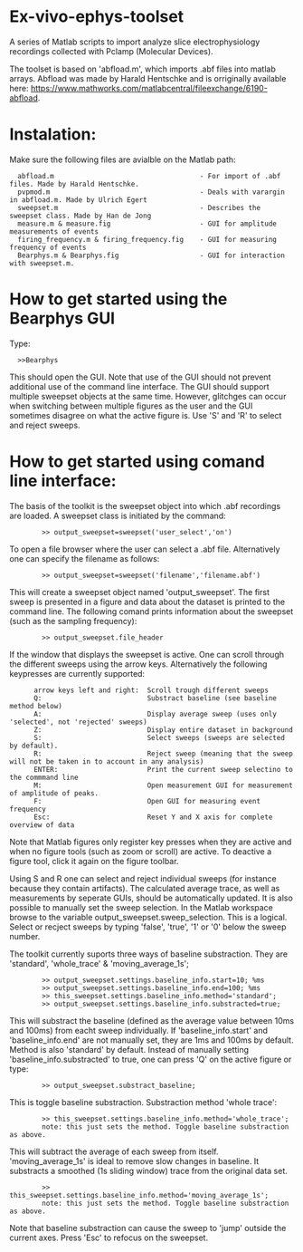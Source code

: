 # Ex-vivo-ephys-toolset
A series of Matlab scripts to import analyze slice electrophysiology recordings collected with Pclamp (Molecular Devices).

The toolset is based on 'abfload.m', which imports .abf files into matlab arrays. Abfload was made by Harald Hentschke and is orriginally available here: https://www.mathworks.com/matlabcentral/fileexchange/6190-abfload.

# Instalation:
Make sure the following files are avialble on the Matlab path:

      abfload.m                                    - For import of .abf files. Made by Harald Hentschke.
      pvpmod.m                                     - Deals with varargin in abfload.m. Made by Ulrich Egert
      sweepset.m                                   - Describes the sweepset class. Made by Han de Jong
      measure.m & measure.fig                      - GUI for amplitude measurements of events
      firing_frequency.m & firing_frequency.fig    - GUI for measuring frequency of events
      Bearphys.m & Bearphys.fig                    - GUI for interaction with sweepset.m.

# How to get started using the Bearphys GUI
Type:

      >>Bearphys
      
This should open the GUI. Note that use of the GUI should not prevent additional use of the command line interface. The GUI should support multiple sweepset objects at the same time. However, glitchges can occur when switching between multiple figures as the user and the GUI sometimes disagree on what the active figure is. Use 'S' and 'R' to select and reject sweeps.

# How to get started using comand line interface:
The basis of the toolkit is the sweepset object into which .abf recordings are loaded. A sweepset class is initiated by the command:
      
            >> output_sweepset=sweepset('user_select','on')
            
To open a file browser where the user can select a .abf file. Alternatively one can specify the filename as follows:

            >> output_sweepset=sweepset('filename','filename.abf')

This will create a sweepset object named 'output_sweepset'. The first sweep is presented in a figure and data about the dataset is printed to the command line. The following comand prints information about the sweepset (such as the sampling frequency):

            >> output_sweepset.file_header

If the window that displays the sweepset is active. One can scroll through the different sweeps using the arrow keys. Alternatively the following keypresses are currently supported:

          arrow keys left and right:  Scroll trough different sweeps
          Q:                          Substract baseline (see baseline method below)
          A:                          Display average sweep (uses only 'selected', not 'rejected' sweeps)
          Z:                          Display entire dataset in background
          S:                          Select sweeps (sweeps are selected by default).
          R:                          Reject sweep (meaning that the sweep will not be taken in to account in any analysis)
          ENTER:                      Print the current sweep selectino to the commmand line
          M:                          Open measurement GUI for measurement of amplitude of peaks.
          F:                          Open GUI for measuring event frequency
          Esc:                        Reset Y and X axis for complete overview of data

Note that Matlab figures only register key presses when they are active and when no figure tools (such as zoom or scroll) are active. To deactive a figure tool, click it again on the figure toolbar.

Using S and R one can select and reject individual sweeps (for instance because they contain artifacts). The calculated average trace, as well as measurements by seperate GUIs, should be automatically updated. It is also possible to manually set the sweep selection. In the Matlab workspace browse to the variable output_sweepset.sweep_selection. This is a logical. Select or recject sweeps by typing 'false', 'true', '1' or '0' below the sweep number.

The toolkit currently suports three ways of baseline substraction. They are 'standard', 'whole_trace' & 'moving_average_1s';

            >> output_sweepset.settings.baseline_info.start=10; %ms
            >> output_sweepset.settings.baseline_info.end=100; %ms
            >> this_sweepset.settings.baseline_info.method='standard';
            >> output_sweepset.settings.baseline_info.substracted=true;

This will substract the baseline (defined as the average value between 10ms and 100ms) from eacht sweep individually. If 'baseline_info.start' and 'baseline_info.end' are not manually set, they are 1ms and 100ms by default. Method is also 'standard' by default. Instead of manually setting 'baseline_info.substracted' to true, one can press 'Q' on the active figure or type:

            >> output_sweepset.substract_baseline;
       
This is toggle baseline substraction. Substraction method 'whole trace':

            >> this_sweepset.settings.baseline_info.method='whole_trace';
            note: this just sets the method. Toggle baseline substraction as above.
            
This will subtract the average of each sweep from itself. 'moving_average_1s' is ideal to remove slow changes in baseline. It substracts a smoothed (1s sliding window) trace from the original data set.

            >> this_sweepset.settings.baseline_info.method='moving_average_1s';
            note: this just sets the method. Toggle baseline substraction as above.
 
 Note that baseline substraction can cause the sweep to 'jump' outside the current axes. Press 'Esc' to refocus on the sweepset.
 
 
